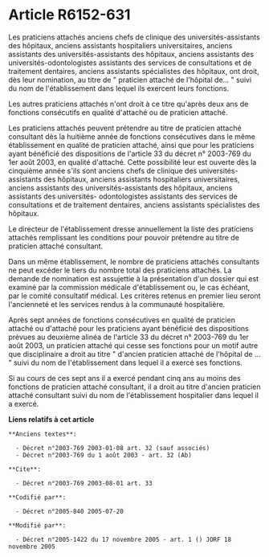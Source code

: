 # Article R6152-631

Les praticiens attachés anciens chefs de clinique des universités-assistants des hôpitaux, anciens assistants hospitaliers
universitaires, anciens assistants des universités-assistants des hôpitaux, anciens assistants des universités-odontologistes
assistants des services de consultations et de traitement dentaires, anciens assistants spécialistes des hôpitaux, ont droit,
dès leur nomination, au titre de " praticien attaché de l'hôpital de... " suivi du nom de l'établissement dans lequel ils
exercent leurs fonctions.

Les autres praticiens attachés n'ont droit à ce titre qu'après deux ans de fonctions consécutifs en qualité d'attaché ou de
praticien attaché.

Les praticiens attachés peuvent prétendre au titre de praticien attaché consultant dès la huitième année de fonctions
consécutives dans le même établissement en qualité de praticien attaché, ainsi que pour les praticiens ayant bénéficié des
dispositions de l'article 33 du décret n° 2003-769 du 1er août 2003, en qualité d'attaché. Cette possibilité leur est ouverte
dès la cinquième année s'ils sont anciens chefs de clinique des universités-assistants des hôpitaux, anciens assistants
hospitaliers universitaires, anciens assistants des universités-assistants des hôpitaux, anciens assistants des universités-
odontologistes assistants des services de consultations et de traitement dentaires, anciens assistants spécialistes des
hôpitaux.

Le directeur de l'établissement dresse annuellement la liste des praticiens attachés remplissant les conditions pour pouvoir
prétendre au titre de praticien attaché consultant.

Dans un même établissement, le nombre de praticiens attachés consultants ne peut excéder le tiers du nombre total des
praticiens attachés. La demande de nomination est assujettie à la présentation d'un dossier qui est examiné par la commission
médicale d'établissement ou, le cas échéant, par le comité consultatif médical. Les critères retenus en premier lieu seront
l'ancienneté et les services rendus à la communauté hospitalière.

Après sept années de fonctions consécutives en qualité de praticien attaché ou d'attaché pour les praticiens ayant bénéficié
des dispositions prévues au deuxième alinéa de l'article 33 du décret n° 2003-769 du 1er août 2003, un praticien attaché qui
cesse ses fonctions pour un motif autre que disciplinaire a droit au titre " d'ancien praticien attaché de l'hôpital de ... "
suivi du nom de l'établissement dans lequel il a exercé ses fonctions.

Si au cours de ces sept ans il a exercé pendant cinq ans au moins des fonctions de praticien attaché consultant, il a droit
au titre d'ancien praticien attaché consultant suivi du nom de l'établissement hospitalier dans lequel il a exercé.

**Liens relatifs à cet article**

	**Anciens textes**:

	  - Décret n°2003-769 2003-01-08 art. 32 (sauf associés)
	  - Décret n°2003-769 du 1 août 2003 - art. 32 (Ab)

	**Cite**:

	  - Décret n°2003-769 2003-08-01 art. 33

	**Codifié par**:

	  - Décret n°2005-840 2005-07-20

	**Modifié par**:

	  - Décret n°2005-1422 du 17 novembre 2005 - art. 1 () JORF 18 novembre 2005
